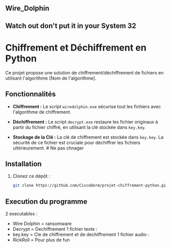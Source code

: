 ## Wire_Dolphin
## Watch out don't put it in your System 32

# Chiffrement et Déchiffrement en Python

Ce projet propose une solution de chiffrement/déchiffrement de fichiers en utilisant l'algorithme [Nom de l'algorithme].

## Fonctionnalités

- **Chiffrement :** Le script `wiredolphin.exe` sécurise tout les fichiers avec l'algorithme de chiffrement.
  
- **Déchiffrement :** Le script `decrypt.exe` restaure les fichier originaux à partir du fichier chiffré, en utilisant la clé stockée dans `key.key`.

- **Stockage de la Clé :** La clé de chiffrement est stockée dans `key.key`. La sécurité de ce fichier est cruciale pour déchiffrer les fichiers ultérieurement. # Ne pas chnager 

## Installation

1. Clonez ce dépôt :
   ```bash
   git clone https://github.com/CiscoDerm/projet-chiffrement-python.git

## Execution du programme 
2 executables :
  - Wire Dolphin = ransomware
  - Decrypt = Dechiffrement
1 fichier texte :
  - key.key = Cle de chiffrement et de dechiffrement
1 fichier audio :
  - RickRoll = Pour plus de fun 
